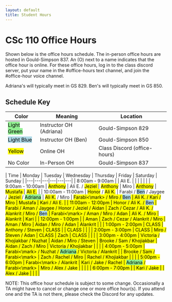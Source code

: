 ```yaml
---
layout: default
title: Student Hours
---
```


<style>
.updateA { 
  color: rgb(191, 32, 55);
}

a {
  background-color: lightgreen;
  color: black;
}
</style>

# CSc 110 Office Hours


Shown below is the office hours schedule.
The in-person office hours are hosted in Gould-Simpson 837.
An (O) next to a name indicates that the office hour is online.
For these office hours, log in to the class discord server, put your name in the #office-hours text channel, and join the #office-hour voice channel.

Adriana's will typically meet in GS 829.
Ben's will typically meet in GS 850.

## Schedule Key 

| Color | Meaning | Location |
| --- | --- | --- |
| <mark style="background-color:lightgreen">Light Green</mark> | Instructor OH (Adriana) | Gould-Simpson 829 |
| <mark style="background-color:lightblue">Light Blue</mark> | Instructor OH (Ben) | Gould-Simpson 850 |
| <mark>Yellow</mark> | Online OH | Class Discord (office-hours) |
| No Color | In-Person OH | Gould-Simpson 837 |


| Time | Monday | Tuesday | Wednesday | Thursday | Friday | Saturday | Sunday |
|---|---|---|---|---|---|
| 8:00am - 9:00am   | | Ali E. | | | | | |
| 9:00am - 10:00am  | <mark>Anthony</mark> | Ali E. / <mark>Jeziel </mark> | <mark>Anthony</mark> | Miro | <mark>Anthony</mark> | <mark>Mustafa </mark> | <mark>Ali E.</mark> |
| 10:00am - 11:00am | <mark>Honor</mark> / <mark>Ali K.</mark> | Farabi / <mark style="background-color:lightblue">Ben</mark> / Jaygee / <mark>Jeziel </mark> / <mark style="background-color:lightgreen">Adriana</mark> | <mark>Ali K.</mark> / Miro | <mark>Farabi<\mark> / Miro / <mark style="background-color:lightblue">Ben</mark> | <mark>Ali K.</mark> / <mark>Kari</mark> / Miro | <mark>Mustafa </mark> | <mark>Kari</mark> / <mark>Ali E.</mark> |
| 11:00am - 12:00pm | <mark>Honor</mark> / <mark>Ali K.</mark> / <mark style="background-color:lightblue">Ben</mark> | Farabi / Aman / Jaygee / Honor / <mark>Jeziel </mark> / Aidan | Zach / Cezar / <mark>Ali K.</mark>  / Alankrit / Miro / <mark style="background-color:lightblue">Ben</mark> | <mark>Farabi<\mark> / Aman / Miro / <mark>Adan</mark> | <mark>Ali K.</mark> / Miro | <mark>Alankrit</mark> | <mark>Kari</mark> |
| 12:00pm - 1:00pm  |  | Aman | Zach / Cezar / Alankrit / Miro | Aman / Miro | Aidan / Miro / Adan | <mark>Alankrit</mark> | | 
| 1:00pm - 2:00pm   | CLASS | Anthony / Steven | CLASS | | CLASS | | |
| 2:00pm - 3:00pm   | CLASS | Miro / Steven / Adan | CLASS | Zach | CLASS | | |
| 3:00pm - 4:00pm   | Victoria / Khojiakbar  / Nuzhat | Aidan / Miro / Steven | Brooke /  Sam / Khojiakbar | Aidan / Zach / Miro | Victoria / Khojiakbar  | | |
| 4:00pm - 5:00pm   | <mark>Farabi<\mark> / Nuzhat / <mark style="background-color:lightgreen">Adriana</mark> / Victoria / <mark>Alankrit</mark> | | Brooke / Sam / <mark>Farabi<\mark>  | Zach / Rachel / Miro | Rachel / Khojiakbar  | | |
| 5:00pm - 6:00pm   |  <mark>Farabi<\mark> / <mark>Alankrit</mark> | Kari / Jake / Rachel | <mark style="background-color:lightgreen">Adriana</mark> / <mark>Farabi<\mark> | Miro / <mark>Alex</mark> / Jake | | | |
| 6:00pm - 7:00pm   |  | Kari / Jake |  | <mark>Alex</mark> / Jake | | | |

NOTE: This office hour schedule is subject to some change.
Occasionally a TA might have to cancel or change one or more office hour(s).
If you attend one and the TA is not there, please check the Discord for any updates.

